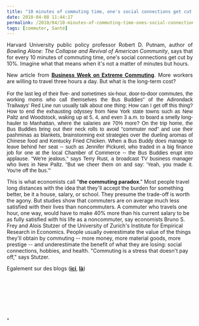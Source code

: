 ```yaml
---
title: "10 minutes of commuting time, one's social connections get cut by 10%"
date: 2010-04-08 11:44:17
permalink: /2010/04/10-minutes-of-commuting-time-ones-social-connections-get-cut-by-10.html
tags: [commuter, Santé]
---
```


<p style="text-align: justify">Harvard University public policy professor Robert D. Putnam, author of <em>Bowling Alone: The Collapse and Revival of American Community</em>, says that for every 10 minutes of commuting time, one's social connections get cut by 10%. Imagine what that means when it's not a matter of minutes but hours.</p> <p style="text-align: justify">New article from <strong><span style="text-decoration: underline"><a href="http://www.businessweek.com/magazine/content/05_08/b3921127.htm" target="_blank">Business Week on Extreme Commuting</a></span></strong>. M<font class="deck">ore workers are willing to travel three hours a day. But what is the long-term cost?</font> <br /><br /><font class="text" face="arial,helvetica,univers">For the last leg of their five- and sometimes six-hour, door-to-door commutes, the working moms who call themselves the Bus Buddies" of the Adirondack Trailways' Red Line run usually talk about one thing: How can I get off this thing? How to end the exhausting odyssey from New York state towns such as New Paltz and Woodstock, waking up at 5, 4, and even 3 a.m. to board a smelly long-hauler to Manhattan, where the salaries are 70% more? On the trip home, the Bus Buddies bring out their neck rolls to avoid "commuter nod" and use their pashminas as blankets, brainstorming exit strategies over the dueling aromas of Chinese food and Kentucky Fried Chicken. When a Bus Buddy does manage to leave behind her seat -- such as Jennifer Pickurel, who traded in a big finance job for one at the local Chamber of Commerce -- the Bus Buddies erupt into applause. "We're jealous," says Terry Rust, a broadcast TV business manager who lives in New Paltz. "But we cheer them on and say: 'Yeah, you made it. You're off the bus."' </font></p> <p style=""text-align: justify"">This is what economists call "<strong>the commuting paradox</strong>." Most people travel long distances with the idea that they'll accept the burden for something better, be it a house, salary, or school. They presume the trade-off is worth the agony. But studies show that commuters are on average much less satisfied with their lives than noncommuters. A commuter who travels one hour, one way, would have to make 40% more than his current salary to be as fully satisfied with his life as a noncommuter, say economists Bruno S. Frey and Alois Stutzer of the University of Zurich's Institute for Empirical Research in Economics. People usually overestimate the value of the things they'll obtain by commuting -- more money, more material goods, more prestige -- and underestimate the benefit of what they are losing: social connections, hobbies, and health. "Commuting is a stress that doesn't pay off," says Stutzer.</p> <p style=""text-align: justify"">Egalement sur des blogs (<strong><span style=""text-decoration: underline""><a href=""http://www.treehugger.com/files/2010/04/road-zombies-extreme-commuters-3-million-usa.php?campaign=th_rss&utm_source=feedburner&utm_medium=feed&utm_campaign=Feed%3A+treehuggersite+%28Treehugger%29"" target=""_blank"">ici</a></span></strong>, <strong><span style=""text-decoration: underline""><a href=""http://www.good.is/post/understanding-the-commuting-paradox/"" target=""_blank"">là</a></span></strong>)<br /></p> <p style=""text-align: justify""> </p> <p style=""text-align: justify""> </p> <p style=""text-align: justify""><br /> </p>"
